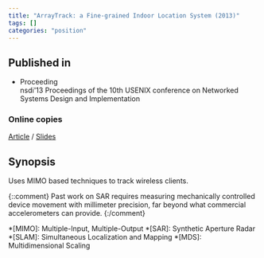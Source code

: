 ```yaml
---
title: "ArrayTrack: a Fine-grained Indoor Location System (2013)"
tags: []
categories: "position"
---
```


## Published in
- Proceeding  
nsdi'13 Proceedings of the 10th USENIX conference on Networked Systems Design and Implementation

### Online copies
[Article][article_link]
/
[Slides](https://slideplayer.com/slide/10312369/)


## Synopsis
Uses MIMO based techniques to track wireless clients.

{::comment}
Past work on SAR requires measuring mechanically controlled device movement with millimeter precision, far beyond what commercial accelerometers can provide.
{:/comment}


[article_link]: https://www.usenix.org/system/files/conference/nsdi13/nsdi13-final51.pdf

*[MIMO]: Multiple-Input, Multiple-Output
*[SAR]: Synthetic Aperture Radar
*[SLAM]: Simultaneous Localization and Mapping
*[MDS]: Multidimensional Scaling